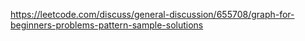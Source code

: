 https://leetcode.com/discuss/general-discussion/655708/graph-for-beginners-problems-pattern-sample-solutions
